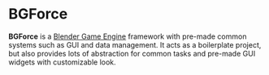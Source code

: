 # BGForce

**BGForce** is a [Blender Game Engine](https://en.wikipedia.org/wiki/Blender_Game_Engine) framework with 
pre-made common systems such as GUI and data management. It acts as a boilerplate project, but also provides 
lots of abstraction for common tasks and pre-made GUI widgets with customizable look.
